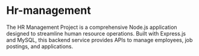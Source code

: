 # Hr-management
The HR Management Project is a comprehensive Node.js application designed to streamline human resource operations. Built with Express.js and MySQL, this backend service provides APIs to manage employees, job postings, and applications.
